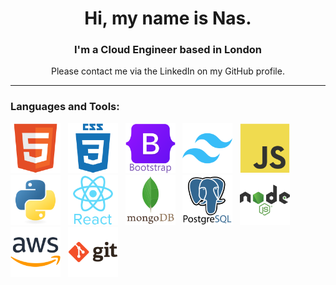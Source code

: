 <h1 align="center">Hi, my name is Nas.</h1>
<h3 align="center">I'm a Cloud Engineer based in London</h3>
<p align="center">Please contact me via the LinkedIn on my GitHub profile.</p>
<hr>

<h3>Languages and Tools:</h3>

<a href="https://github.com/devicons/devicon/blob/master/icons/html5/html5-original.svg" target="_blank">
  <img src="https://github.com/devicons/devicon/blob/master/icons/html5/html5-original.svg" title="HTML5" alt="HTML" width="80" height="80" style="max-width: 100%;"></a>
&nbsp
<a href="https://github.com/devicons/devicon/blob/master/icons/css3/css3-plain-wordmark.svg" target="_blank">
  <img src="https://github.com/devicons/devicon/blob/master/icons/css3/css3-plain-wordmark.svg" title="CSS3" alt="CSS" width="80" height="80" style="max-width: 100%;"></a>
&nbsp
<a href="https://github.com/devicons/devicon/blob/master/icons/bootstrap/bootstrap-original-wordmark.svg" target="_blank">
  <img src="https://github.com/devicons/devicon/blob/master/icons/bootstrap/bootstrap-original-wordmark.svg" title="BootStrap" alt="BootStrap" width="80" height="80" style="max-width: 100%;"></a>
&nbsp
<a href="https://github.com/devicons/devicon/blob/master/icons/tailwindcss/tailwindcss-original.svg" target="_blank">
  <img src="https://github.com/devicons/devicon/blob/master/icons/tailwindcss/tailwindcss-original.svg" title="TailwindCSS" alt="TailwindCSS" width="80" height="80" style="max-width: 100%;"></a>
&nbsp
<a href="https://github.com/devicons/devicon/blob/master/icons/javascript/javascript-original.svg" target="_blank">
  <img src="https://github.com/devicons/devicon/blob/master/icons/javascript/javascript-original.svg" title="JS" alt="JS" width="80" height="80" style="max-width: 100%;"></a>
&nbsp
<a href="https://github.com/devicons/devicon/blob/master/icons/python/python-original.svg" target="_blank">
  <img src="https://github.com/devicons/devicon/blob/master/icons/python/python-original.svg" title="Python" alt="Python" width="80" height="80" style="max-width: 100%;"></a>
&nbsp
<a href="https://github.com/devicons/devicon/blob/master/icons/react/react-original-wordmark.svg" target="_blank">
  <img src="https://github.com/devicons/devicon/blob/master/icons/react/react-original-wordmark.svg" title="ReactJS" alt="ReactJS" width="80" height="80" style="max-width: 100%;"></a>
&nbsp
<!-- <a href="https://github.com/devicons/devicon/blob/master/icons/redux/redux-original.svg" target="_blank">
  <img src="https://github.com/devicons/devicon/blob/master/icons/redux/redux-original.svg" title="Redux" alt="Redux" width="80" height="80" style="max-width: 100%;"></a>
&nbsp -->
<a href="https://github.com/devicons/devicon/blob/master/icons/mongodb/mongodb-original-wordmark.svg" target="_blank">
  <img src="https://github.com/devicons/devicon/blob/master/icons/mongodb/mongodb-original-wordmark.svg" title="MongoDB" alt="MongoDB" width="80" height="80" style="max-width: 100%;"></a>
&nbsp
<a href="https://github.com/devicons/devicon/blob/master/icons/postgresql/postgresql-original-wordmark.svg" target="_blank">
  <img src="https://github.com/devicons/devicon/blob/master/icons/postgresql/postgresql-original-wordmark.svg" title="PostgreSQL" alt="PostgreSQL" width="80" height="80" style="max-width: 100%;"></a>
&nbsp
<a href="https://github.com/devicons/devicon/blob/master/icons/nodejs/nodejs-original-wordmark.svg" target="_blank">
  <img src="https://github.com/devicons/devicon/blob/master/icons/nodejs/nodejs-original-wordmark.svg" title="NodeJS" alt="NodeJS" width="80" height="80" style="max-width: 100%;"></a>
&nbsp
<a href="https://github.com/devicons/devicon/blob/master/icons/amazonwebservices/amazonwebservices-original-wordmark.svg" target="_blank">
  <img src="https://github.com/devicons/devicon/blob/master/icons/amazonwebservices/amazonwebservices-original-wordmark.svg" title="AWS" alt="AWS" width="80" height="80" style="max-width: 100%;"></a>
&nbsp
<a href="https://github.com/devicons/devicon/blob/master/icons/git/git-original-wordmark.svg" target="_blank">
  <img src="https://github.com/devicons/devicon/blob/master/icons/git/git-original-wordmark.svg" title="Git" alt="Git" width="80" height="80" style="max-width: 100%;"></a>
&nbsp
<!--
<hr>

<h3>Projects:</h3>
• Tech used: <b>Python</b> and <b>WagtailCMS</b> -
<br>
My first experience of web development was as a result of doing a favour for someone during the Covid lockdowns. It involved me learning HTML, CSS, BootStrap, Python and WagtailCMS and using wireframes provided creating the front-end for <a href="https://www.personcentreduniverse.com" target="_blank">Person Centred Universe</a>.
-->




<!--
**nascho/nascho** is a ✨ _special_ ✨ repository because its `README.md` (this file) appears on your GitHub profile.

Here are some ideas to get you started:

- 🔭 I’m currently working on ...
- 🌱 I’m currently learning ...
- 👯 I’m looking to collaborate on ...
- 🤔 I’m looking for help with ...
- 💬 Ask me about ...
- 📫 How to reach me: ...
- 😄 Pronouns: ...
- ⚡ Fun fact: ...
-->
